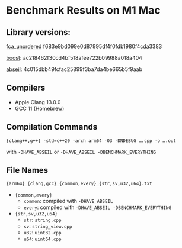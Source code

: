 # Benchmark Results on M1 Mac

## Library versions:

[fca_unordered](https://github.com/joaquintides/fca_unordered)
f683e9bd099e0d87995df4f0fdb1980f4cda3383

[boost](https://github.com/boostorg/boost): 
ac218462f30cd4bf518afee722b09988a018a404

[abseil](https://github.com/abseil/abseil-cpp): 
4c015dbb49fcfac25899f3ba7da4be665b5f9aab

## Compilers
- Apple Clang 13.0.0
- GCC 11 (Homebrew)

## Compilation Commands
```
{clang++,g++} -std=c++20 -arch arm64 -O3 -DNDEBUG ….cpp -o ….out
```
with `-DHAVE_ABSEIL` or `-DHAVE_ABSEIL -DBENCHMARK_EVERYTHING`

## File Names
`{arm64}_{clang,gcc}_{common,every}_{str,sv,u32,u64}.txt`
- `{common,every}`
  - `common`: compiled with `-DHAVE_ABSEIL`
  - `every`: compiled with `-DHAVE_ABSEIL -DBENCHMARK_EVERYTHING`
- `{str,sv,u32,u64}`
  - `str`: `string.cpp`
  - `sv`: `string_view.cpp`
  - `u32`: `uint32.cpp`
  - `u64`: `uint64.cpp`
